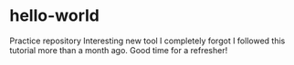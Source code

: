# hello-world
Practice repository
Interesting new tool
I completely forgot I followed this tutorial more than a month ago.  Good time for a refresher!
